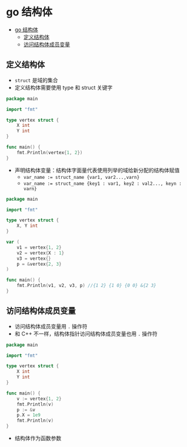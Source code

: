 # go 结构体

- [go 结构体](#go-%e7%bb%93%e6%9e%84%e4%bd%93)
  - [定义结构体](#%e5%ae%9a%e4%b9%89%e7%bb%93%e6%9e%84%e4%bd%93)
  - [访问结构体成员变量](#%e8%ae%bf%e9%97%ae%e7%bb%93%e6%9e%84%e4%bd%93%e6%88%90%e5%91%98%e5%8f%98%e9%87%8f)

## 定义结构体

- `struct` 是域的集合
- 定义结构体需要使用 type 和 struct 关键字

```go
package main

import "fmt"

type vertex struct {
    X int
    Y int
}

func main() {
    fmt.Println(vertex{1, 2})
}
```

- 声明结构体变量：结构体字面量代表使用列举的域给新分配的结构体赋值
  - `var_name := struct_name {var1, var2...,varn}`
  - `var_name := struct_name {key1 : var1, key2 : val2..., keyn : varn}`

```go
package main

import "fmt"

type vertex struct {
    X, Y int
}

var (
    v1 = vertex{1, 2}
    v2 = vertex{X : 1}
    v3 = vertex{}
    p = &vertex{2, 3}
)

func main() {
    fmt.Println(v1, v2, v3, p) //{1 2} {1 0} {0 0} &{2 3}
}
```

## 访问结构体成员变量

- 访问结构体成员变量用 `.` 操作符
- 和 C++ 不一样，结构体指针访问结构体成员变量也用 `.` 操作符

```go
package main

import "fmt"

type vertex struct {
    X int
    Y int
}

func main() {
    v := vertex{1, 2}
    fmt.Println(v)
    p := &v
    p.X = 1e9
    fmt.Println(v)
}
```

- 结构体作为函数参数
